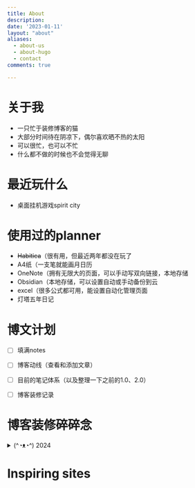 ```yaml
---
title: About
description: 
date: '2023-01-11'
layout: "about"
aliases:
  - about-us
  - about-hugo
  - contact
comments: true

---
```


# 关于我

  - 一只忙于装修博客的猫
  - 大部分时间待在阴凉下，偶尔喜欢晒不热的太阳
  - 可以很忙，也可以不忙
  - 什么都不做的时候也不会觉得无聊

# 最近玩什么

  - 桌面挂机游戏spirit city

# 使用过的planner

  - ~~Habitica~~（很有用，但最近两年都没在玩了
  - A4纸（一支笔就能画月日历
  - OneNote（拥有无限大的页面，可以手动写双向链接，本地存储
  - Obsidian（本地存储，可以设置自动或手动备份到云
  - excel（很多公式都可用，能设置自动化管理页面
  - 灯塔五年日记

# 博文计划
 - [ ] 填满notes
 - [ ] 博客动线（查看和添加文章）
 - [ ] 目前的笔记体系（以及整理一下之前的1.0、2.0）
 - [ ] 博客装修记录


# 博客装修碎碎念

<details>
  <summary>(^◔ᴥ◔^) 2024</summary>
  <ul>
    <li>装修博客和装修房子差不多，一样要考虑动线问题</li>
    <li>选静态站的时候没想太多，看到感觉别人用得很好了，就会想试试</li>
    <li>hugo感觉最麻烦的地方是内容、样式、结构都分开放在不同的文件夹里，这样就要找它们之间的对应</li>
    <li>虽然习惯了也还好，但习惯的过程不是很好</li>
    <li>装修的过程做了一些花里胡哨的贴图，最后都删掉了，字多的时候看到一眼其他的装饰还挺烦的</li>
    <li>现在这个状态不能叫简洁，只能叫空旷</li>
    <li>博客颜色是偏绿的蓝，开了护眼模式后偏绿会更明显</li>
    <li>有点想把代码区域的深色背景改成浅色，深色看多了还挺费眼睛的</li>
    <li>所以我的所有常用CLI都是浅色背景……到底为什么出场设置都是一抹黑</li>
    <li>还想进化一下折叠碎碎念的功能，现在折叠用的是&lt;details&gt;标签，要在markdown里的HTML里再写文字就显得非常……局促</li>
    <li>对页面的需求是，想要空，但又不能有空的感觉</li>
    <li>有些需求乍一看很矛盾，但仔细挖一挖还是能看到真正想做的东西</li>
    <li>虽然很多人都用了同一套博客主题，但一直活跃的博客随着时间的推移就会长出自己的风格，还挺神奇的</li>
    <li>疑惑怎么还没改变的时候，可以停下来刷新一下，可能卡在半路上了</li>
    <li>拿不到东西最好first check名称和格式有没有问题</li>

  </ul>
</details>

    

# Inspiring sites
